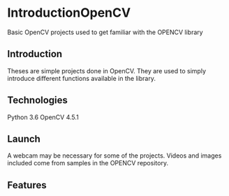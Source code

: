 # IntroductionOpenCV
Basic OpenCV projects used to get familiar with the OPENCV library

## Introduction
Theses are simple projects done in OpenCV. They are used to simply introduce different functions available in the library.

## Technologies
Python 3.6
OpenCV 4.5.1

## Launch
A webcam may be necessary for some of the projects. Videos and images included come from samples in the OPENCV repository. 

## Features
